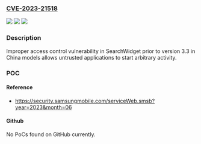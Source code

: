 ### [CVE-2023-21518](https://cve.mitre.org/cgi-bin/cvename.cgi?name=CVE-2023-21518)
![](https://img.shields.io/static/v1?label=Product&message=Samsung%20SearchWidget&color=blue)
![](https://img.shields.io/static/v1?label=Version&message=%3C%203.3%20&color=brighgreen)
![](https://img.shields.io/static/v1?label=Vulnerability&message=CWE-284%3A%20Improper%20Access%20Control&color=brighgreen)

### Description

Improper access control vulnerability in SearchWidget prior to version 3.3 in China models allows untrusted applications to start arbitrary activity.

### POC

#### Reference
- https://security.samsungmobile.com/serviceWeb.smsb?year=2023&month=06

#### Github
No PoCs found on GitHub currently.

